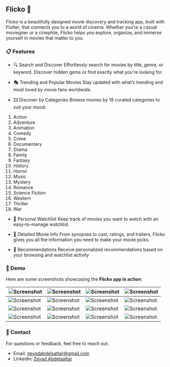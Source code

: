 ## Flicko 🎥
Flicko is a beautifully designed movie discovery and tracking app, built with Flutter, that connects you to a world of cinema. Whether you’re a casual moviegoer or a cinephile, Flicko helps you explore, organize, and immerse yourself in movies that matter to you.

### 📋 Features

- 🔍 Search and Discover
Effortlessly search for movies by title, genre, or keyword. Discover hidden gems or find exactly what you're looking for.

- 🎭 Trending and Popular Movies
Stay updated with what’s trending and most loved by movie fans worldwide.

- 🎞️ Discover by Categories
Browse movies by 18 curated categories to suit your mood:

 1. Action
 2. Adventure
 3. Animation
 4. Comedy
 5. Crime
 6. Documentary
 7. Drama
 8. Family
 9. Fantasy
 10. History
 11. Horror
 12. Music
 13. Mystery
 14. Romance
 15. Science Fiction
 16. Western
 17. Thriller
 18. War
    
- 🌟 Personal Watchlist
Keep track of movies you want to watch with an easy-to-manage watchlist.

- 📖 Detailed Movie Info
From synopses to cast, ratings, and trailers, Flicko gives you all the information you need to make your movie picks.

- 🎥 Recommendations
Receive personalized recommendations based on your browsing and watchlist activity

### 🎥 Demo
Here are some screenshots showcasing the **Flicko app in action**:  

| ![Screenshot](https://github.com/user-attachments/assets/54b717e3-15ed-4d19-803b-a847cd9d219e) | ![Screenshot](https://github.com/user-attachments/assets/4eee2c12-2a7d-4e0c-bfda-3f5291f42c2b) | ![Screenshot](https://github.com/user-attachments/assets/6c9b863a-46bf-42b1-ad27-2f98d5955122) | ![Screenshot](https://github.com/user-attachments/assets/0a0f054e-79f1-4137-9df9-28c8c29e13db) |  
|---|---|---|---|  
| ![Screenshot](https://github.com/user-attachments/assets/fa57856b-c827-4e46-a339-76b844be485d) | ![Screenshot](https://github.com/user-attachments/assets/743c8626-9c58-4400-b2a4-ade4fe16df4f) | ![Screenshot](https://github.com/user-attachments/assets/8334506b-181d-43b3-b300-5f81583ba574) | ![Screenshot](https://github.com/user-attachments/assets/18340eee-8ab3-4fb5-bc01-e80e664e692e) |  
| ![Screenshot](https://github.com/user-attachments/assets/42b28162-29a1-4418-a4fd-42d47b9d6724) | ![Screenshot](https://github.com/user-attachments/assets/b48d30e0-6432-4bae-9a8e-0e89a492b83c) | ![Screenshot](https://github.com/user-attachments/assets/2fe56817-3478-4bd0-a870-f1db1e028b63) | ![Screenshot](https://github.com/user-attachments/assets/4fcb0074-306d-4967-ab4e-f4d5b99bd950) |  
| ![Screenshot](https://github.com/user-attachments/assets/1f6612db-c089-4da9-9f2f-08992447bf9d) | ![Screenshot](https://github.com/user-attachments/assets/e8c94949-9844-450d-9b82-0b6b0187d3d5) | ![Screenshot](https://github.com/user-attachments/assets/a4a3b3bf-a182-4bd0-bfad-d3afb7bc1cc8) | ![Screenshot](https://github.com/user-attachments/assets/457c9f3a-4344-4ab9-9e47-eb1c06b12e02) | 

### 📧 Contact
For questions or feedback, feel free to reach out:

- Email: zeyadabdelsattar@gmail.com
- LinkedIn: [Zeyad Abdelsattar](https://www.linkedin.com/in/zeyadabdelsattar74/)
